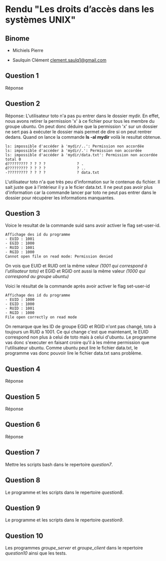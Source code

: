 # Rendu "Les droits d’accès dans les systèmes UNIX"

## Binome

- Michiels Pierre 

- Saulquin Clément clement.saulq1@gmail.com

## Question 1

Réponse

## Question 2

Réponse: L'utilisateur toto n'a pas pu entrer dans le dossier mydir. En effet, nous avons retirer la permission 'x' à ce fichier pour tous les membre du groupe ubuntu. On peut donc déduire que la permission 'x' sur un dossier ne sert pas à exécuter le dossier mais permet de dire si on peut rentrer dedans.
Quand on lance la commande **ls -al mydir** voilà le resultat obtenue.

```
ls: impossible d'accéder à 'mydir/..': Permission non accordée
ls: impossible d'accéder à 'mydir/.': Permission non accordée
ls: impossible d'accéder à 'mydir/data.txt': Permission non accordée
total 0
d????????? ? ? ? ?              ? .
d????????? ? ? ? ?              ? ..
-????????? ? ? ? ?              ? data.txt
```
L'utilisateur toto n'a que très peu d'information sur le contenue du fichier. Il sait juste que à l'intérieur il y a le ficier data.txt. Il ne peut pas avoir plus d'information car la commande lancer par toto ne peut pas entrer dans le dossier pour récupérer les informations manquantes.

## Question 3

Voice le resultat de la commande suid sans avoir activer le flag set-user-id.

```
Affichage des id du programme
- EUID : 1001
- EGID : 1000
- RUID : 1001
- RGID : 1000
Cannot open file on read mode: Permission denied
```
On vois que EUID et RUID ont la même valeur *(1001 qui correspond à l'utilisateur toto)* et EGID et RGID ont aussi la même valeur *(1000 qui correspond au groupe ubuntu)*

Voici le résultat de la commande après avoir activer le flag set-user-id

```
Affichage des id du programme
- EUID : 1000
- EGID : 1000
- RUID : 1001
- RGID : 1000
File open correctly on read mode
```
On remarque que les ID de groupe EGID et RGID n'ont pas changé, toto à toujours un RUID a 1001. Ce qui change c'est que maintenant, le EUID correspond non plus à celui de toto mais à celui d'ubuntu. Le programme vas donc s'executer en faisant croire qu'il à les même permission que l'utilisateur ubuntu. Comme ubuntu peut lire le fichier data.txt, le programme vas donc pouvoir lire le fichier data.txt sans problème.

## Question 4

Réponse

## Question 5

Réponse

## Question 6

Réponse

## Question 7

Mettre les scripts bash dans le repertoire *question7*.

## Question 8

Le programme et les scripts dans le repertoire *question8*.

## Question 9

Le programme et les scripts dans le repertoire *question9*.

## Question 10

Les programmes *groupe_server* et *groupe_client* dans le repertoire
*question10* ainsi que les tests. 








